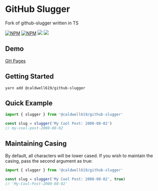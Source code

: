 # GitHub Slugger

Fork of github-slugger written in TS

[![NPM](https://img.shields.io/npm/v/@caldwell619/github-slugger.svg)](https://www.npmjs.com/package/@caldwell619/github-slugger) [![NPM](https://img.shields.io/bundlephobia/min/@caldwell619/github-slugger)](https://www.npmjs.com/package/@caldwell619/github-slugger) [![](https://img.shields.io/github/last-commit/christopher-caldwell/github-slugger)]() [![](https://img.shields.io/npm/types/typescript)]()

## Demo

[GH Pages](https://christopher-caldwell.github.io/github-slugger/)

## Getting Started

```shell
yarn add @caldwell619/github-slugger
```

## Quick Example

```ts
import { slugger } from '@caldwell619/github-slugger'

const slug = slugger('My Cool Post: 2000-08-02')
// my-cool-post-2000-08-02
```

## Maintaining Casing

By default, all characters will be lower cased. If you wish to maintain the casing, pass the second argument as true:

```ts
import { slugger } from '@caldwell619/github-slugger'

const slug = slugger('My Cool Post: 2000-08-02', true)
// 'My-Cool-Post-2000-08-02'
```
